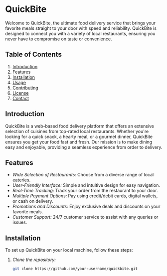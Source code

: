# QuickBite

Welcome to QuickBite, the ultimate food delivery service that brings your favorite meals straight to your door with speed and reliability. QuickBite is designed to connect you with a variety of local restaurants, ensuring you never have to compromise on taste or convenience.

## Table of Contents

1. [Introduction](#introduction)
2. [Features](#features)
3. [Installation](#installation)
4. [Usage](#usage)
5. [Contributing](#contributing)
6. [License](#license)
7. [Contact](#contact)

## Introduction

QuickBite is a web-based food delivery platform that offers an extensive selection of cuisines from top-rated local restaurants. Whether you're looking for a quick snack, a hearty meal, or a gourmet dinner, QuickBite ensures you get your food fast and fresh. Our mission is to make dining easy and enjoyable, providing a seamless experience from order to delivery.

## Features

- *Wide Selection of Restaurants:* Choose from a diverse range of local eateries.
- *User-Friendly Interface:* Simple and intuitive design for easy navigation.
- *Real-Time Tracking:* Track your order from the restaurant to your door.
- *Multiple Payment Options:* Pay using credit/debit cards, digital wallets, or cash on delivery.
- *Promotions and Discounts:* Enjoy exclusive deals and discounts on your favorite meals.
- *Customer Support:* 24/7 customer service to assist with any queries or issues.

## Installation

To set up QuickBite on your local machine, follow these steps:

1. *Clone the repository:*

   ```bash
   git clone https://github.com/your-username/quickbite.git
